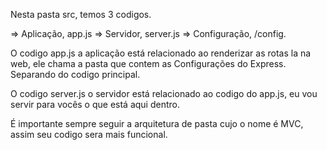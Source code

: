 Nesta pasta src, temos 3 codigos.

 => Aplicação, app.js
 => Servidor, server.js
 => Configuração, /config.

O codigo app.js a aplicação está relacionado ao renderizar as rotas la na web, ele
chama a pasta que contem as Configurações do Express. Separando do codigo principal.

O codigo server.js o servidor está relacionado ao codigo do app.js, eu vou servir
para vocês o que está aqui dentro.

É importante sempre seguir a arquitetura de pasta cujo o nome é MVC, assim seu codigo
sera mais funcional.
